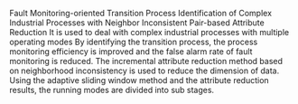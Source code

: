 Fault Monitoring-oriented Transition Process Identification of Complex Industrial Processes with Neighbor Inconsistent Pair-based Attribute Reduction It is used to deal with complex industrial processes with multiple operating modes By identifying the transition process, the process monitoring efficiency is improved and the false alarm rate of fault monitoring is reduced. The incremental attribute reduction method based on neighborhood inconsistency is used to reduce the dimension of data. Using the adaptive sliding window method and the attribute reduction results, the running modes are divided into sub stages.
